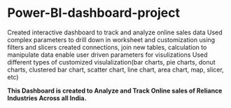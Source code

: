 # Power-BI-dashboard-project
Created interactive dashboard to track and analyze online sales data
Used complex parameters to drill down in worksheet and customization using filters and slicers
created connections, join new tables, calculation to manipulate data enable user driven parameters for visulizations
Used different types of customized visulalization(bar charts, pie charts, donut charts, clustered bar chart, scatter chart, line chart, area chart, map, slicer, etc)

**This Dashboard is created to Analyze and Track Online sales of Reliance Industries Across all India.**
